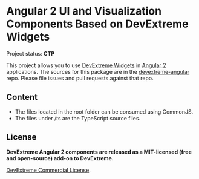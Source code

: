 # Angular 2 UI and Visualization Components Based on DevExtreme Widgets

Project status: **CTP**

This project allows you to use [DevExtreme Widgets](http://js.devexpress.com/Demos/WidgetsGallery/) in [Angular 2](https://angular.io/) applications.
The sources for this package are in the [devextreme-angular](https://github.com/DevExpress/devextreme-angular) repo. 
Please file issues and pull requests against that repo.

## Content

* The files located in the root folder can be consumed using CommonJS.
* The files under /ts are the TypeScript source files.

## License

**DevExtreme Angular 2 components are released as a MIT-licensed (free and open-source) add-on to DevExtreme.**

[DevExtreme Commercial License](https://www.devexpress.com/Support/EULAs/DevExtreme.xml).  


